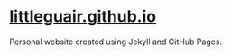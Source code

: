 # [littleguair.github.io](https://littleguair.github.io/)

Personal website created using Jekyll and GitHub Pages.

